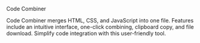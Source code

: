 Code Combiner

Code Combiner merges HTML, CSS, and JavaScript into one file. Features include an intuitive interface, one-click combining, clipboard copy, and file download. Simplify code integration with this user-friendly tool.
